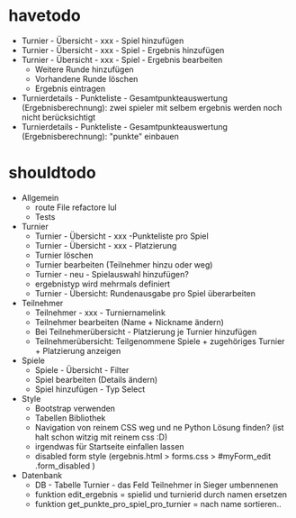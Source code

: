 # havetodo
- Turnier - Übersicht - xxx - Spiel hinzufügen
- Turnier - Übersicht - xxx - Spiel - Ergebnis hinzufügen
- Turnier - Übersicht - xxx - Spiel - Ergebnis bearbeiten
  - Weitere Runde hinzufügen
  - Vorhandene Runde löschen
  - Ergebnis eintragen
- Turnierdetails - Punkteliste - Gesamtpunkteauswertung (Ergebnisberechnung): zwei spieler mit selbem ergebnis werden noch nicht berücksichtigt
- Turnierdetails - Punkteliste - Gesamtpunkteauswertung (Ergebnisberechnung): "punkte" einbauen

# shouldtodo

- Allgemein
  - route File refactore lul
  - Tests
- Turnier
  - Turnier - Übersicht - xxx -Punkteliste pro Spiel
  - Turnier - Übersicht - xxx - Platzierung
  - Turnier löschen
  - Turnier bearbeiten (Teilnehmer hinzu oder weg)
  - Turnier - neu - Spielauswahl hinzufügen?
  - ergebnistyp wird mehrmals definiert
  - Turnier - Übersicht: Rundenausgabe pro Spiel überarbeiten
- Teilnehmer
  - Teilnehmer - xxx - Turniernamelink
  - Teilnehmer bearbeiten (Name + Nickname ändern)
  - Bei Teilnehmerübersicht - Platzierung je Turnier hinzufügen
  - Teilnehmerübersicht: Teilgenommene Spiele + zugehöriges Turnier + Platzierung anzeigen
- Spiele
  - Spiele - Übersicht - Filter
  - Spiel bearbeiten (Details ändern)
  - Spiel hinzufügen - Typ Select
- Style
  - Bootstrap verwenden
  - Tabellen Bibliothek
  - Navigation von reinem CSS weg und ne Python Lösung finden? (ist halt schon witzig mit reinem css :D)
  - irgendwas für Startseite einfallen lassen
  - disabled form style (ergebnis.html > forms.css > #myForm_edit .form_disabled )
- Datenbank
  - DB - Tabelle Turnier - das Feld Teilnehmer in Sieger umbennenen
  - funktion edit_ergebnis = spielid und turnierid durch namen ersetzen
  - funktion get_punkte_pro_spiel_pro_turnier = nach name sortieren..